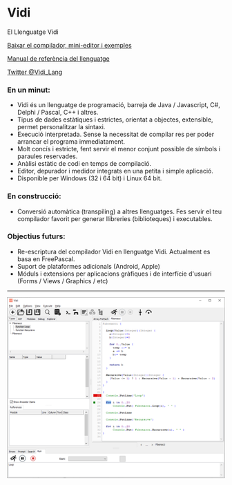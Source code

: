 ﻿# Vidi
El Llenguatge Vidi

[Baixar el compilador, mini-editor i exemples](https://github.com/davidberneda/Vidi/raw/master/download/Vidi_v0.0.17-alpha.zip)

[Manual de referència del llenguatge](documentation/Vidi_Language_Reference.md)

[Twitter @Vidi_Lang](https://twitter.com/Vidi_Lang)

### En un minut:

* Vidi és un llenguatge de programació, barreja de Java / Javascript, C#, Delphi / Pascal, C++ i altres.
* Tipus de dades estàtiques i estrictes, orientat a objectes, extensible, permet personalitzar la sintaxi.
* Execució interpretada. Sense la necessitat de compilar res per poder arrancar el programa immediatament.
* Molt concís i estricte, fent servir el menor conjunt possible de símbols i paraules reservades.
* Anàlisi estàtic de codi en temps de compilació.
* Editor, depurador i medidor integrats en una petita i simple aplicació.
* Disponible per Windows (32 i 64 bit) i Linux 64 bit.

### En construcció:

* Conversió automàtica (transpiling) a altres llenguatges. Fes servir el teu compilador favorit per generar llibreries (biblioteques) i executables.

### Objectius futurs:

* Re-escriptura del compilador Vidi en llenguatge Vidi. Actualment es basa en FreePascal.
* Suport de plataformes adicionals (Android, Apple)
* Móduls i extensions per aplicacions gràfiques i de interfície d'usuari (Forms / Views / Graphics / etc)

---

![Vidi IDE](documentation/images/fibonacci_0.0.12.png "Exemple Editor Vidi")

